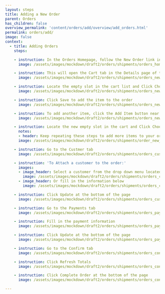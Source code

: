 ```yaml
---
layout: steps
title: Adding a New Order
parent: Orders
has_children: false
overview_permalink: 'content/orders/add/overview/add_orders.html'
permalink: orders/add/
image: false
context:
  - title: Adding Orders
    steps:

    - instruction: In the Orders Homepage, follow the New Order link in the Navigation Bar at the top of the page
      image: /assets/images/mockdown/draft2/orders/shipments/orders_home_new_order_dark.jpg

    - instruction: This will open the Cart tab in the Details page of the newly created order
      image: /assets/images/mockdown/draft2/orders/shipments/orders_new_cart.jpg

    - instruction: Locate the empty slot in the cart list and Click Choose a Variant and start typing the SKU or Product Title of the product you want to add to the order
      image: /assets/images/mockdown/draft2/orders/shipments/orders_new_cart_add_item_slot_dark.jpg

    - instruction: Click Save to add the item to the order
      image: /assets/images/mockdown/draft2/orders/shipments/orders_new_cart_add_item_save_dark.jpg

    - instruction: To add another item, click the Add Item button near the top of the tab
      image: /assets/images/mockdown/draft2/orders/shipments/orders_new_cart_add_item_dark.jpg

    - instruction: Locate the new empty slot in the cart and Click Choose a Variant and start typing the SKU or Product Title of the product you want to add to the order
      notes:
      - header: Keep repeating these steps to add more items to your order
      image: /assets/images/mockdown/draft2/orders/shipments/order_new_add_item_post_out_slot_dark.jpg

    - instruction: Go to the Custmer tab
      image: /assets/images/mockdown/draft2/orders/shipments/orders_customer_tab_dark.jpg

    - instruction: 'To Attach a customer to the order:'
      images:
      - image_header: Select a customer from the drop down menu located at the top of the tab
        image: /assets/images/mockdown/draft2/orders/shipments/orders_customer_add_dark.jpg
      - image_header: Or fill in the information below
        image: /assets/images/mockdown/draft2/orders/shipments/orders_customer_full_information.jpg

    - instruction: Click Update at the bottom of the page
      image: /assets/images/mockdown/draft2/orders/shipments/orders_customer_bottom_update_dark.jpg

    - instruction: Go to the Payments tab
      image: /assets/images/mockdown/draft2/orders/shipments/orders_payments_out_dark.jpg

    - instruction: Fill in the payment information
      image: /assets/images/mockdown/draft2/orders/shipments/orders_payments_tab_fill.jpg

    - instruction: Click Update at the bottom of the page
      image: /assets/images/mockdown/draft2/orders/shipments/orders_payments_update_dark.jpg

    - instruction: Go to the Confirm tab
      image: /assets/images/mockdown/draft2/orders/shipments/orders_confirm_tab_dark.jpg

    - instruction: Click Refresh Totals
      image: /assets/images/mockdown/draft2/orders/shipments/orders_confirm_tab_refresh_totals_dark.jpg

    - instruction: Click Complete Order at the bottom of the page
      image: /assets/images/mockdown/draft2/orders/shipments/orders_confirm_complete_dark.jpg

---
```

